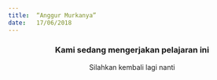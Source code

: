 ```yaml
---
title:  “Anggur Murkanya”
date:   17/06/2018
---
```


### <center>Kami sedang mengerjakan pelajaran ini</center>
<center>Silahkan kembali lagi nanti</center>